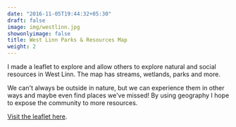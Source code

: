 ```yaml
---
date: "2016-11-05T19:44:32+05:30"
draft: false
image: img/westlinn.jpg
showonlyimage: false
title: West Linn Parks & Resources Map
weight: 2
---
```


I made a leaflet to explore and allow others to explore natural and social resources in West Linn. The map has streams, wetlands, parks and more.


We can't always be outside in nature, but we can experience them in other ways and maybe even find places we've missed! By using geography I hope to expose the community to more resources.

[Visit the leaflet here](http://web.pdx.edu/~scm6/westlinn_leaflet.html).